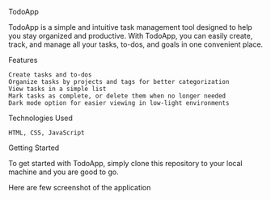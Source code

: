 TodoApp

TodoApp is a simple and intuitive task management tool designed to help you stay organized and productive. With TodoApp, you can easily create, track, and manage all your tasks, to-dos, and goals in one convenient place.

Features

    Create tasks and to-dos
    Organize tasks by projects and tags for better categorization
    View tasks in a simple list 
    Mark tasks as complete, or delete them when no longer needed
    Dark mode option for easier viewing in low-light environments

Technologies Used

    HTML, CSS, JavaScript

Getting Started

To get started with TodoApp, simply clone this repository to your local machine and you are good to go.

Here are few screenshot of the application
